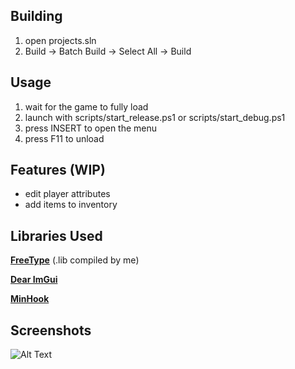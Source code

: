 ## Building

1. open projects.sln
2. Build -> Batch Build -> Select All -> Build

## Usage
1. wait for the game to fully load
2. launch with scripts/start_release.ps1 or scripts/start_debug.ps1
3. press INSERT to open the menu
4. press F11 to unload

## Features (WIP)

- edit player attributes
- add items to inventory

## Libraries Used

[**FreeType**](https://github.com/freetype/freetype) (.lib compiled by me)

[**Dear ImGui**](https://github.com/ocornut/imgui)

[**MinHook**](https://github.com/TsudaKageyu/minhook)

## Screenshots

![Alt Text](https://i.imgur.com/dz0p7tW.png)
